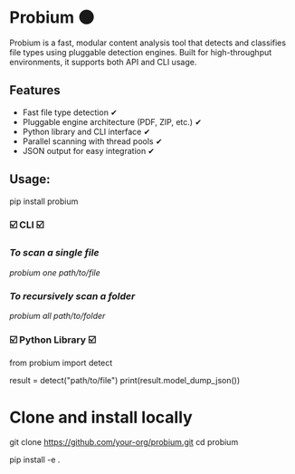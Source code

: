 # Probium 🌑

Probium is a fast, modular content analysis tool that detects and classifies file types using pluggable detection engines. Built for high-throughput environments, it supports both API and CLI usage.

## Features

- Fast file type detection ✔
- Pluggable engine architecture (PDF, ZIP, etc.) ✔
- Python library and CLI interface ✔
- Parallel scanning with thread pools ✔
- JSON output for easy integration ✔

## Usage:

pip install probium


### ☑️ CLI ☑️

### *To scan a single file*
*probium one path/to/file*


### *To recursively scan a folder*
*probium all path/to/folder*



### ☑️ Python Library ☑️

from probium import detect

result = detect("path/to/file")
print(result.model_dump_json())


# Clone and install locally
git clone https://github.com/your-org/probium.git
cd probium

pip install -e .



